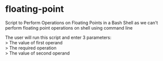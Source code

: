 # floating-point
Script to Perform Operations on Floating Points in a Bash Shell
as we can't perform floating point operations on shell using command line

The user will run this script and enter 3 parameters:</br>
    > The value of first operand </br>
    > The required operation </br>
    > The value of second operand</br>
    
